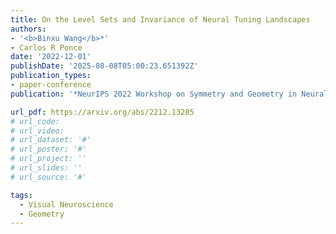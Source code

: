 ```yaml
---
title: On the Level Sets and Invariance of Neural Tuning Landscapes
authors:
- '<b>Binxu Wang</b>*'
- Carlos R Ponce
date: '2022-12-01'
publishDate: '2025-08-08T05:00:23.651392Z'
publication_types:
- paper-conference
publication: '*NeurIPS 2022 Workshop on Symmetry and Geometry in Neural Representations*'

url_pdf: https://arxiv.org/abs/2212.13285
# url_code: 
# url_video: 
# url_dataset: '#'
# url_poster: '#'
# url_project: ''
# url_slides: ''
# url_source: '#'

tags:
  - Visual Neuroscience
  - Geometry
---
```

